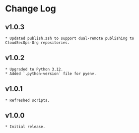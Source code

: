 # Change Log

## v1.0.3
    * Updated publish.zsh to support dual-remote publishing to CloudSecOps-Org repositories.

## v1.0.2
    * Upgraded to Python 3.12.
    * Added `.python-version` file for pyenv.

## v1.0.1
    * Refreshed scripts.

## v1.0.0
    * Initial release.
